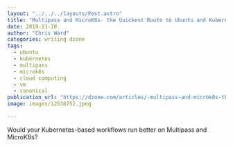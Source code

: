 ```yaml
---
layout: "../../../layouts/Post.astro"
title: "Multipass and MicroK8s- the Quickest Route to Ubuntu and Kubernetes?"
date: 2019-11-20
author: "Chris Ward"
categories: writing dzone
tags: 
  - ubuntu
  - kubernetes
  - multipass
  - microk8s
  - cloud computing
  - vm
  - canonical
publication_url: "https://dzone.com/articles/-multipass-and-microk8s-the-quickest-route-to-ubun"
image: images/12538752.jpeg

---
```

Would your Kubernetes-based workflows run better on Multipass and MicroK8s?

